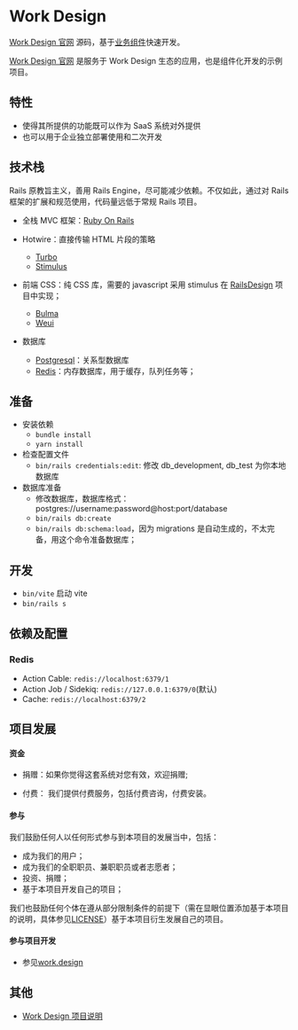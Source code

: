 # Work Design

[Work Design 官网](https://work.design) 源码，基于[业务组件](https://github.com/work-design/engine)快速开发。

[Work Design 官网](https://work.design) 是服务于 Work Design 生态的应用，也是组件化开发的示例项目。

## 特性

* 使得其所提供的功能既可以作为 SaaS 系统对外提供
* 也可以用于企业独立部署使用和二次开发


## 技术栈
Rails 原教旨主义，善用 Rails Engine，尽可能减少依赖。不仅如此，通过对 Rails 框架的扩展和规范使用，代码量远低于常规 Rails 项目。

* 全栈 MVC 框架：[Ruby On Rails](https://github.com/rails/rails)
* Hotwire：直接传输 HTML 片段的策略
  * [Turbo](https://turbo.hotwired.dev)
  * [Stimulus](https://stimulus.hotwired.dev)

* 前端 CSS：纯 CSS 库，需要的 javascript 采用 stimulus 在 [RailsDesign](https://github.com/work-design/rails_design) 项目中实现；
  * [Bulma](https://github.com/jgthms/bulma)
  * [Weui](https://github.com/Tencent/weui)

* 数据库
  * [Postgresql](https://www.postgresql.org)：关系型数据库
  * [Redis](https://redis.io)：内存数据库，用于缓存，队列任务等；

## 准备
* 安装依赖
  * `bundle install`
  * `yarn install`
* 检查配置文件
  * `bin/rails credentials:edit`: 修改 db_development, db_test 为你本地数据库
* 数据库准备
  * 修改数据库，数据库格式：postgres://username:password@host:port/database
  * `bin/rails db:create`
  * `bin/rails db:schema:load`，因为 migrations 是自动生成的，不太完备，用这个命令准备数据库；
  
## 开发
* `bin/vite` 启动 vite
* `bin/rails s`

## 依赖及配置

### Redis
* Action Cable: `redis://localhost:6379/1`
* Action Job / Sidekiq: `redis://127.0.0.1:6379/0`(默认)
* Cache: `redis://localhost:6379/2`

## 项目发展

#### 资金

* 捐赠：如果你觉得这套系统对您有效，欢迎捐赠;

* 付费： 我们提供付费服务，包括付费咨询，付费安装。

#### 参与

我们鼓励任何人以任何形式参与到本项目的发展当中，包括：
* 成为我们的用户；
* 成为我们的全职职员、兼职职员或者志愿者；
* 投资、捐赠；
* 基于本项目开发自己的项目；

我们也鼓励任何个体在遵从部分限制条件的前提下（需在显眼位置添加基于本项目的说明，具体参见[LICENSE](LICENSE)）基于本项目衍生发展自己的项目。

#### 参与项目开发
* 参见[work.design](https://work.design)

## 其他
* [Work Design 项目说明](https://github.com/work-design/home)
